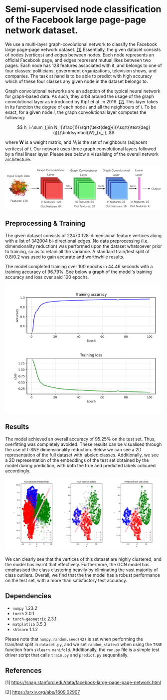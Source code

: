 # Semi-supervised node classification of the Facebook large page-page network dataset.

We use a multi-layer graph-covolutional network to classify the Facebook large page-page network dataset. [[1]](#1) Essentially, the given dataset consists of nodes (vertices) and edges between nodes. Each node represents an official Facebook page, and edges represent mutual likes between  two pages. Each node has 128 features associated with it, and belongs to one of four classes: politicians, government organizations, television shows, and companies. The task at hand is to be able to predict with high accuracy which of these four classes any given node in the dataset belongs to. 

Graph convolutional networks are an adaption of the typical neural network for graph-based data. As such, they orbit around the usage of the graph convolutional layer as introduced by Kipf et al. in 2016. [[2]](#2) This layer takes in its function the degree of each node $i$ and all the neighbours of $i$. To be exact, for a given node $i$, the graph convolutional layer computes the following:

$$ 
h_i=\sum_{j\in N_i}\frac{1}{\sqrt{\text{deg}(i)}\sqrt{\text{deg}(j)}}\boldsymbol{W}_{x_j},
$$ 

where $\boldsymbol{W}$ is a weight matrix, and $N_i$ is the set of neighbours (adjacent vertices) of $i$. Our network uses three graph convolutional layers followed by a final linear layer. Please see below a visualising of the overall network architecture.

![architecture](images/architecture.png?raw=true)

## Preprocessing & Training

The given dataset consists of 22470 128-dimensional feature vertices along with a list of 342004 bi-directional edges. No data preprocessing (i.e. dimensionality reduction) was performed upon the dataset whatsoever prior to training, so as to retain all the variance. A standard train/test split of 0.8/0.2 was used to gain accurate and worthwhile results.

The model completed training over 100 epochs in 44.46 seconds with a training accuracy of 96.79%. See below a graph of the model's training accuracy and loss over said 100 epochs.

![training](images/training.png?raw=true)

## Results

The model achieved an overall accuracy of 95.25% on the test set. Thus, overfitting was completely avoided. These results can be visualised through the use of t-SNE dimensionality reduction. Below we can see a 2D representation of the full dataset with labeled classes. Additionally, we see a 2D representation of the embeddings of the test set obtained by the model during prediction, with both the true and predicted labels coloured accordingly. 

![results](images/results.png?raw=true)

We can clearly see that the vertices of this dataset are highly clustered, and the model has learnt that effectively. Furthermore, the GCN model has emphasised the class clustering heavily by eliminating the vast majority of class outliers. Overall, we find that the the model has a robust performance on the test set, with a more than satisfactory test accuracy.

## Dependencies

* `numpy` 1.23.2
* `torch` 2.0.1
* `torch-geometric` 2.3.1
* `matplotlib` 3.5.3
* `sklearn` 1.1.2

Please note that `numpy.random.seed(42)` is set when performing the train/test split in `dataset.py`, and we set `random_state=1` when using the `TSNE` function from `sklearn.manifold`. Additionally, the `run.py` file is a simple test driver script that calls `train.py` and `predict.py` sequentially.

## References 

<a id="1">[1]</a> https://snap.stanford.edu/data/facebook-large-page-page-network.html

<a id="2">[2]</a> https://arxiv.org/abs/1609.02907
